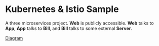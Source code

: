 # Kubernetes & Istio Sample

A three microservices project. **Web** is publicly accessible. **Web** talks to **App**, **App** talks to **Bill**, and **Bill** talks to some external **Server**.

[Diagram]()